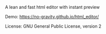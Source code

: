 A lean and fast html editor with instant preview

Demo: https://no-gravity.github.io/html_editor/

License: GNU General Public License, version 2
